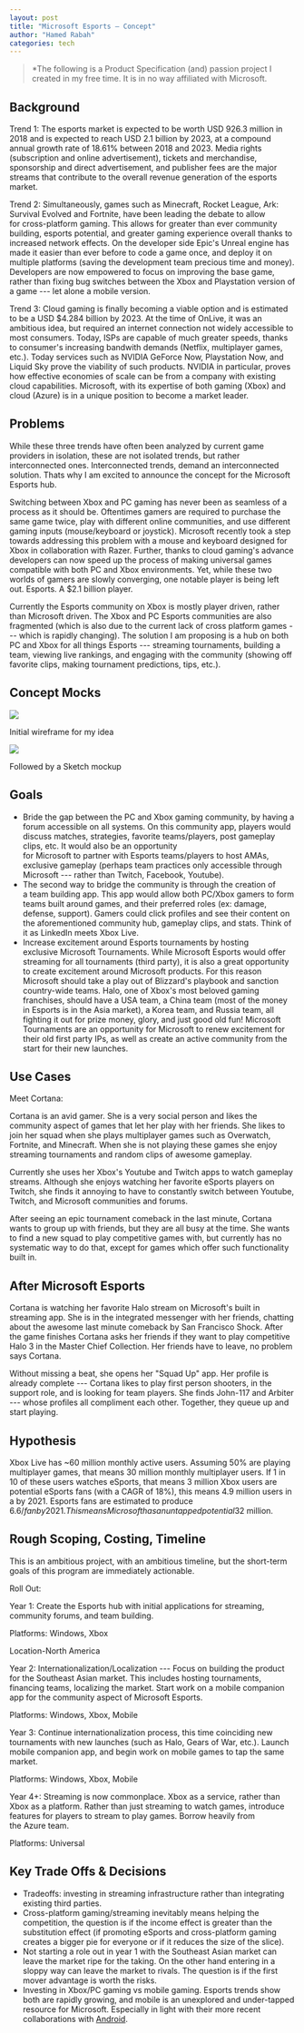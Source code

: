 ```yaml
---
layout: post
title: "Microsoft Esports — Concept"
author: "Hamed Rabah"
categories: tech
---
```


> *The following is a Product Specification (and) passion project I created in my free time. It is in no way affiliated with Microsoft.

## Background

Trend 1: The esports market is expected to be worth USD 926.3 million in 2018 and is expected to reach USD 2.1 billion by 2023, at a compound annual growth rate of 18.61% between 2018 and 2023. Media rights (subscription and online advertisement), tickets and merchandise, sponsorship and direct advertisement, and publisher fees are the major streams that contribute to the overall revenue generation of the esports market.

Trend 2: Simultaneously, games such as Minecraft, Rocket League, Ark: Survival Evolved and Fortnite, have been leading the debate to allow for cross-platform gaming. This allows for greater than ever community building, esports potential, and greater gaming experience overall thanks to increased network effects. On the developer side Epic's Unreal engine has made it easier than ever before to code a game once, and deploy it on multiple platforms (saving the development team precious time and money). Developers are now empowered to focus on improving the base game, rather than fixing bug switches between the Xbox and Playstation version of a game --- let alone a mobile version.

Trend 3: Cloud gaming is finally becoming a viable option and is estimated to be a USD $4.284 billion by 2023. At the time of OnLive, it was an ambitious idea, but required an internet connection not widely accessible to most consumers. Today, ISPs are capable of much greater speeds, thanks to consumer's increasing bandwith demands (Netflix, multiplayer games, etc.). Today services such as NVIDIA GeForce Now, Playstation Now, and Liquid Sky prove the viability of such products. NVIDIA in particular, proves how effective economies of scale can be from a company with existing cloud capabilities. Microsoft, with its expertise of both gaming (Xbox) and cloud (Azure) is in a unique position to become a market leader.

## Problems

While these three trends have often been analyzed by current game providers in isolation, these are not isolated trends, but rather interconnected ones. Interconnected trends, demand an interconnected solution. Thats why I am excited to announce the concept for the Microsoft Esports hub.

Switching between Xbox and PC gaming has never been as seamless of a process as it should be. Oftentimes gamers are required to purchase the same game twice, play with different online communities, and use different gaming inputs (mouse/keyboard or joystick). Microsoft recently took a step towards addressing this problem with a mouse and keyboard designed for Xbox in collaboration with Razer. Further, thanks to cloud gaming's advance developers can now speed up the process of making universal games compatible with both PC and Xbox environments. Yet, while these two worlds of gamers are slowly converging, one notable player is being left out. Esports. A $2.1 billion player.

Currently the Esports community on Xbox is mostly player driven, rather than Microsoft driven. The Xbox and PC Esports communities are also fragmented (which is also due to the current lack of cross platform games --- which is rapidly changing). The solution I am proposing is a hub on both PC and Xbox for all things Esports --- streaming tournaments, building a team, viewing live rankings, and engaging with the community (showing off favorite clips, making tournament predictions, tips, etc.).

## Concept Mocks


![](https://miro.medium.com/max/2048/1*eh5w4n6IdvISqlfWKE7N4Q.jpeg)

Initial wireframe for my idea

![](https://miro.medium.com/max/1380/1*IFdvAaqP_imk8h7E5-iQbw.png)

Followed by a Sketch mockup

## Goals

-   Bride the gap between the PC and Xbox gaming community, by having a forum accessible on all systems. On this community app, players would discuss matches, strategies, favorite teams/players, post gameplay clips, etc. It would also be an opportunity for Microsoft to partner with Esports teams/players to host AMAs, exclusive gameplay (perhaps team practices only accessible through Microsoft --- rather than Twitch, Facebook, Youtube).
-   The second way to bridge the community is through the creation of a team building app. This app would allow both PC/Xbox gamers to form teams built around games, and their preferred roles (ex: damage, defense, support). Gamers could click profiles and see their content on the aforementioned community hub, gameplay clips, and stats. Think of it as LinkedIn meets Xbox Live.
-   Increase excitement around Esports tournaments by hosting exclusive Microsoft Tournaments. While Microsoft Esports would offer streaming for all tournaments (third party), it is also a great opportunity to create excitement around Microsoft products. For this reason Microsoft should take a play out of Blizzard's playbook and sanction country-wide teams. Halo, one of Xbox's most beloved gaming franchises, should have a USA team, a China team (most of the money in Esports is in the Asia market), a Korea team, and Russia team, all fighting it out for prize money, glory, and just good old fun! Microsoft Tournaments are an opportunity for Microsoft to renew excitement for their old first party IPs, as well as create an active community from the start for their new launches.

## Use Cases

Meet Cortana:

Cortana is an avid gamer. She is a very social person and likes the community aspect of games that let her play with her friends. She likes to join her squad when she plays multiplayer games such as Overwatch, Fortnite, and Minecraft. When she is not playing these games she enjoy streaming tournaments and random clips of awesome gameplay.

Currently she uses her Xbox's Youtube and Twitch apps to watch gameplay streams. Although she enjoys watching her favorite eSports players on Twitch, she finds it annoying to have to constantly switch between Youtube, Twitch, and Microsoft communities and forums.

After seeing an epic tournament comeback in the last minute, Cortana wants to group up with friends, but they are all busy at the time. She wants to find a new squad to play competitive games with, but currently has no systematic way to do that, except for games which offer such functionality built in.

## After Microsoft Esports

Cortana is watching her favorite Halo stream on Microsoft's built in streaming app. She is in the integrated messenger with her friends, chatting about the awesome last minute comeback by San Francisco Shock. After the game finishes Cortana asks her friends if they want to play competitive Halo 3 in the Master Chief Collection. Her friends have to leave, no problem says Cortana.

Without missing a beat, she opens her "Squad Up" app. Her profile is already complete --- Cortana likes to play first person shooters, in the support role, and is looking for team players. She finds John-117 and Arbiter --- whose profiles all compliment each other. Together, they queue up and start playing.

## Hypothesis

Xbox Live has ~60 million monthly active users. Assuming 50% are playing multiplayer games, that means 30 million monthly multiplayer users. If 1 in 10 of these users watches eSports, that means 3 million Xbox users are potential eSports fans (with a CAGR of 18%), this means 4.9 million users in a by 2021. Esports fans are estimated to produce $6.6/fan by 2021. This means Microsoft has an untapped potential $32 million.

## Rough Scoping, Costing, Timeline

This is an ambitious project, with an ambitious timeline, but the short-term goals of this program are immediately actionable.

Roll Out:

Year 1: Create the Esports hub with initial applications for streaming, community forums, and team building.

Platforms: Windows, Xbox

Location-North America

Year 2: Internationalization/Localization --- Focus on building the product for the Southeast Asian market. This includes hosting tournaments, financing teams, localizing the market. Start work on a mobile companion app for the community aspect of Microsoft Esports.

Platforms: Windows, Xbox, Mobile

Year 3: Continue internationalization process, this time coinciding new tournaments with new launches (such as Halo, Gears of War, etc.). Launch mobile companion app, and begin work on mobile games to tap the same market.

Platforms: Windows, Xbox, Mobile

Year 4+: Streaming is now commonplace. Xbox as a service, rather than Xbox as a platform. Rather than just streaming to watch games, introduce features for players to stream to play games. Borrow heavily from the Azure team.

Platforms: Universal

## Key Trade Offs & Decisions

-   Tradeoffs: investing in streaming infrastructure rather than integrating existing third parties.
-   Cross-platform gaming/streaming inevitably means helping the competition, the question is if the income effect is greater than the substitution effect (if promoting eSports and cross-platform gaming creates a bigger pie for everyone or if it reduces the size of the slice).
-   Not starting a role out in year 1 with the Southeast Asian market can leave the market ripe for the taking. On the other hand entering in a sloppy way can leave the market to rivals. The question is if the first mover advantage is worth the risks.
-   Investing in Xbox/PC gaming vs mobile gaming. Esports trends show both are rapidly growing, and mobile is an unexplored and under-tapped resource for Microsoft. Especially in light with their more recent collaborations with [Android](https://www.theverge.com/2018/10/3/17933644/microsoft-android-apps-windows-10-app-mirroring-report).
